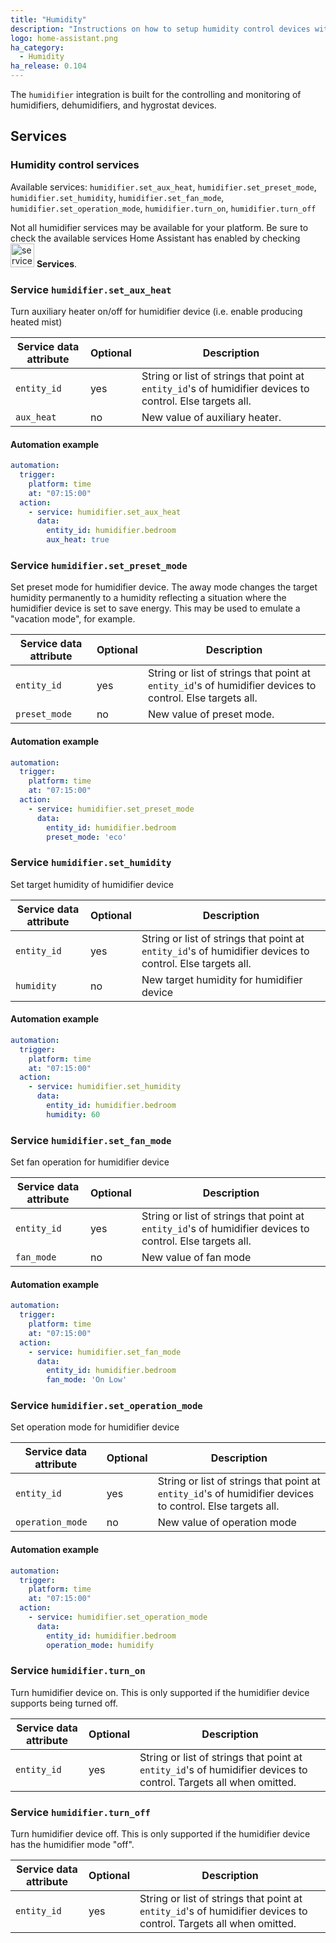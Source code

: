 ```yaml
---
title: "Humidity"
description: "Instructions on how to setup humidity control devices within Home Assistant."
logo: home-assistant.png
ha_category:
  - Humidity
ha_release: 0.104
---
```


The `humidifier` integration is built for the controlling and monitoring of humidifiers, dehumidifiers, and hygrostat devices.

## Services

### Humidity control services

Available services: `humidifier.set_aux_heat`, `humidifier.set_preset_mode`, `humidifier.set_humidity`, `humidifier.set_fan_mode`, `humidifier.set_operation_mode`, `humidifier.turn_on`, `humidifier.turn_off`

<div class='note'>

Not all humidifier services may be available for your platform. Be sure to check the available services Home Assistant has enabled by checking <img src='/images/screenshots/developer-tool-services-icon.png' alt='service developer tool icon' class="no-shadow" height="38" /> **Services**.

</div>

### Service `humidifier.set_aux_heat`

Turn auxiliary heater on/off for humidifier device (i.e. enable producing heated mist)

| Service data attribute | Optional | Description |
| ---------------------- | -------- | ----------- |
| `entity_id` | yes | String or list of strings that point at `entity_id`'s of humidifier devices to control. Else targets all.
| `aux_heat` | no | New value of auxiliary heater.

#### Automation example

```yaml
automation:
  trigger:
    platform: time
    at: "07:15:00"
  action:
    - service: humidifier.set_aux_heat
      data:
        entity_id: humidifier.bedroom
        aux_heat: true
```

### Service `humidifier.set_preset_mode`

Set preset mode for humidifier device. The away mode changes the target humidity permanently to a humidity
reflecting a situation where the humidifier device is set to save energy. This may be used to emulate a
"vacation mode", for example.

| Service data attribute | Optional | Description |
| ---------------------- | -------- | ----------- |
| `entity_id` | yes | String or list of strings that point at `entity_id`'s of humidifier devices to control. Else targets all.
| `preset_mode` | no | New value of preset mode.

#### Automation example

```yaml
automation:
  trigger:
    platform: time
    at: "07:15:00"
  action:
    - service: humidifier.set_preset_mode
      data:
        entity_id: humidifier.bedroom
        preset_mode: 'eco'
```

### Service `humidifier.set_humidity`

Set target humidity of humidifier device

| Service data attribute | Optional | Description |
| ---------------------- | -------- | ----------- |
| `entity_id` | yes | String or list of strings that point at `entity_id`'s of humidifier devices to control. Else targets all.
| `humidity` | no | New target humidity for humidifier device

#### Automation example

```yaml
automation:
  trigger:
    platform: time
    at: "07:15:00"
  action:
    - service: humidifier.set_humidity
      data:
        entity_id: humidifier.bedroom
        humidity: 60
```

### Service `humidifier.set_fan_mode`

Set fan operation for humidifier device

| Service data attribute | Optional | Description |
| ---------------------- | -------- | ----------- |
| `entity_id` | yes | String or list of strings that point at `entity_id`'s of humidifier devices to control. Else targets all.
| `fan_mode` | no | New value of fan mode

#### Automation example

```yaml
automation:
  trigger:
    platform: time
    at: "07:15:00"
  action:
    - service: humidifier.set_fan_mode
      data:
        entity_id: humidifier.bedroom
        fan_mode: 'On Low'
```

### Service `humidifier.set_operation_mode`

Set operation mode for humidifier device

| Service data attribute | Optional | Description |
| ---------------------- | -------- | ----------- |
| `entity_id` | yes | String or list of strings that point at `entity_id`'s of humidifier devices to control. Else targets all.
| `operation_mode` | no | New value of operation mode

#### Automation example

```yaml
automation:
  trigger:
    platform: time
    at: "07:15:00"
  action:
    - service: humidifier.set_operation_mode
      data:
        entity_id: humidifier.bedroom
        operation_mode: humidify
```

### Service `humidifier.turn_on`

Turn humidifier device on. This is only supported if the humidifier device supports being turned off.

| Service data attribute | Optional | Description |
| ---------------------- | -------- | ----------- |
| `entity_id` | yes | String or list of strings that point at `entity_id`'s of humidifier devices to control. Targets all when omitted.

### Service `humidifier.turn_off`

Turn humidifier device off. This is only supported if the humidifier device has the humidifier mode "off".

| Service data attribute | Optional | Description |
| ---------------------- | -------- | ----------- |
| `entity_id` | yes | String or list of strings that point at `entity_id`'s of humidifier devices to control. Targets all when omitted.

